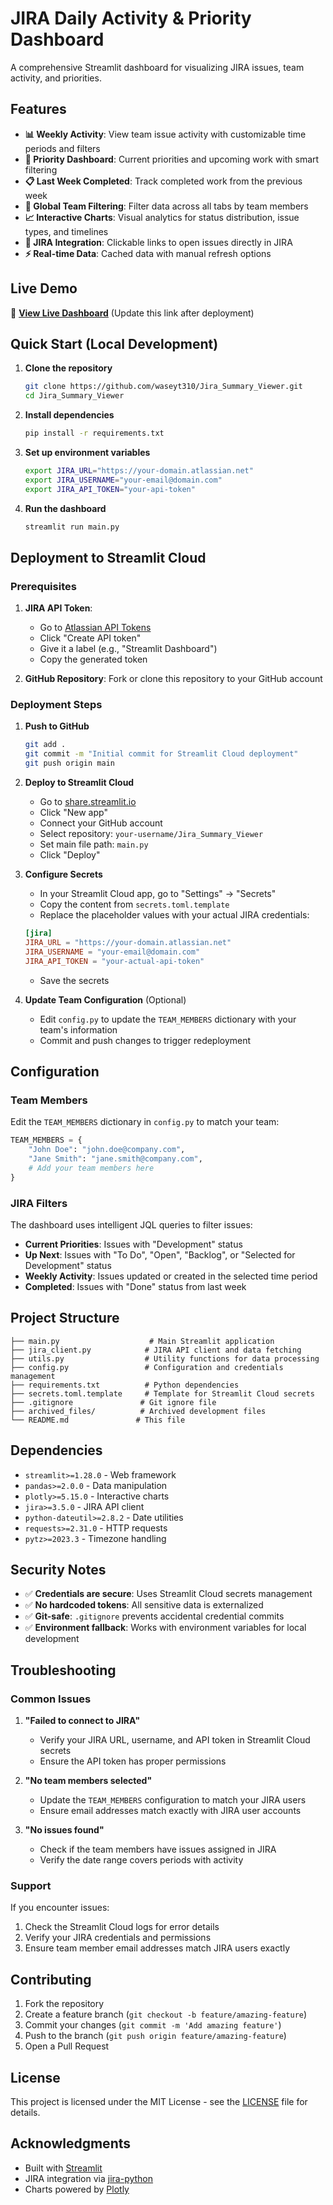 # JIRA Daily Activity & Priority Dashboard

A comprehensive Streamlit dashboard for visualizing JIRA issues, team activity, and priorities.

## Features

- **📊 Weekly Activity**: View team issue activity with customizable time periods and filters
- **🎯 Priority Dashboard**: Current priorities and upcoming work with smart filtering
- **📋 Last Week Completed**: Track completed work from the previous week
- **👥 Global Team Filtering**: Filter data across all tabs by team members
- **📈 Interactive Charts**: Visual analytics for status distribution, issue types, and timelines
- **🔗 JIRA Integration**: Clickable links to open issues directly in JIRA
- **⚡ Real-time Data**: Cached data with manual refresh options

## Live Demo

🚀 **[View Live Dashboard](https://your-app-name.streamlit.app)** (Update this link after deployment)

## Quick Start (Local Development)

1. **Clone the repository**
   ```bash
   git clone https://github.com/waseyt310/Jira_Summary_Viewer.git
   cd Jira_Summary_Viewer
   ```

2. **Install dependencies**
   ```bash
   pip install -r requirements.txt
   ```

3. **Set up environment variables**
   ```bash
   export JIRA_URL="https://your-domain.atlassian.net"
   export JIRA_USERNAME="your-email@domain.com"
   export JIRA_API_TOKEN="your-api-token"
   ```

4. **Run the dashboard**
   ```bash
   streamlit run main.py
   ```

## Deployment to Streamlit Cloud

### Prerequisites

1. **JIRA API Token**: 
   - Go to [Atlassian API Tokens](https://id.atlassian.com/manage-profile/security/api-tokens)
   - Click "Create API token"
   - Give it a label (e.g., "Streamlit Dashboard")
   - Copy the generated token

2. **GitHub Repository**: Fork or clone this repository to your GitHub account

### Deployment Steps

1. **Push to GitHub**
   ```bash
   git add .
   git commit -m "Initial commit for Streamlit Cloud deployment"
   git push origin main
   ```

2. **Deploy to Streamlit Cloud**
   - Go to [share.streamlit.io](https://share.streamlit.io)
   - Click "New app"
   - Connect your GitHub account
   - Select repository: `your-username/Jira_Summary_Viewer`
   - Set main file path: `main.py`
   - Click "Deploy"

3. **Configure Secrets**
   - In your Streamlit Cloud app, go to "Settings" → "Secrets"
   - Copy the content from `secrets.toml.template`
   - Replace the placeholder values with your actual JIRA credentials:
   ```toml
   [jira]
   JIRA_URL = "https://your-domain.atlassian.net"
   JIRA_USERNAME = "your-email@domain.com"
   JIRA_API_TOKEN = "your-actual-api-token"
   ```
   - Save the secrets

4. **Update Team Configuration** (Optional)
   - Edit `config.py` to update the `TEAM_MEMBERS` dictionary with your team's information
   - Commit and push changes to trigger redeployment

## Configuration

### Team Members
Edit the `TEAM_MEMBERS` dictionary in `config.py` to match your team:

```python
TEAM_MEMBERS = {
    "John Doe": "john.doe@company.com",
    "Jane Smith": "jane.smith@company.com",
    # Add your team members here
}
```

### JIRA Filters
The dashboard uses intelligent JQL queries to filter issues:

- **Current Priorities**: Issues with "Development" status
- **Up Next**: Issues with "To Do", "Open", "Backlog", or "Selected for Development" status  
- **Weekly Activity**: Issues updated or created in the selected time period
- **Completed**: Issues with "Done" status from last week

## Project Structure

```
├── main.py                    # Main Streamlit application
├── jira_client.py            # JIRA API client and data fetching
├── utils.py                  # Utility functions for data processing
├── config.py                 # Configuration and credentials management
├── requirements.txt          # Python dependencies
├── secrets.toml.template     # Template for Streamlit Cloud secrets
├── .gitignore               # Git ignore file
├── archived_files/          # Archived development files
└── README.md               # This file
```

## Dependencies

- `streamlit>=1.28.0` - Web framework
- `pandas>=2.0.0` - Data manipulation  
- `plotly>=5.15.0` - Interactive charts
- `jira>=3.5.0` - JIRA API client
- `python-dateutil>=2.8.2` - Date utilities
- `requests>=2.31.0` - HTTP requests
- `pytz>=2023.3` - Timezone handling

## Security Notes

- ✅ **Credentials are secure**: Uses Streamlit Cloud secrets management
- ✅ **No hardcoded tokens**: All sensitive data is externalized
- ✅ **Git-safe**: `.gitignore` prevents accidental credential commits
- ✅ **Environment fallback**: Works with environment variables for local development

## Troubleshooting

### Common Issues

1. **"Failed to connect to JIRA"**
   - Verify your JIRA URL, username, and API token in Streamlit Cloud secrets
   - Ensure the API token has proper permissions

2. **"No team members selected"**
   - Update the `TEAM_MEMBERS` configuration to match your JIRA users
   - Ensure email addresses match exactly with JIRA user accounts

3. **"No issues found"**
   - Check if the team members have issues assigned in JIRA
   - Verify the date range covers periods with activity

### Support

If you encounter issues:
1. Check the Streamlit Cloud logs for error details
2. Verify your JIRA credentials and permissions
3. Ensure team member email addresses match JIRA users exactly

## Contributing

1. Fork the repository
2. Create a feature branch (`git checkout -b feature/amazing-feature`)
3. Commit your changes (`git commit -m 'Add amazing feature'`)
4. Push to the branch (`git push origin feature/amazing-feature`)
5. Open a Pull Request

## License

This project is licensed under the MIT License - see the [LICENSE](LICENSE) file for details.

## Acknowledgments

- Built with [Streamlit](https://streamlit.io)
- JIRA integration via [jira-python](https://jira.readthedocs.io/)
- Charts powered by [Plotly](https://plotly.com) 